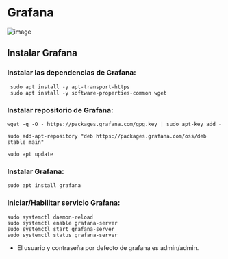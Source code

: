 # Grafana
![image](https://github.com/Scosrom/monitorizacion/assets/114906778/6d80a7e9-8d12-42b7-a598-08aa943f141d)

## Instalar Grafana

### Instalar las dependencias de Grafana:

```
 sudo apt install -y apt-transport-https
 sudo apt install -y software-properties-common wget
```

 

### Instalar repositorio de Grafana:

```
wget -q -O - https://packages.grafana.com/gpg.key | sudo apt-key add -

sudo add-apt-repository "deb https://packages.grafana.com/oss/deb stable main"

sudo apt update
```



### Instalar Grafana:

```
sudo apt install grafana
```
 

### Iniciar/Habilitar servicio Grafana:

```
sudo systemctl daemon-reload
sudo systemctl enable grafana-server
sudo systemctl start grafana-server
sudo systemctl status grafana-server
```


* El usuario y contraseña por defecto de grafana es admin/admin.

